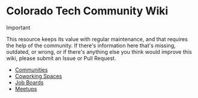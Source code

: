# Colorado Tech Community Wiki

> [!IMPORTANT]  
> This resource keeps its value with regular maintenance, and that requires the help of the community. If there's information here that's missing, outdated, or wrong, or if there's anything else you think would improve this wiki, please submit an Issue or Pull Request.

- [Communities](communities.md)
- [Coworking Spaces](coworking-spaces.md)
- [Job Boards](job-boards.md)
- [Meetups](meetups.md)
